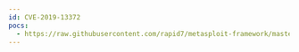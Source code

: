```yaml
---
id: CVE-2019-13372
pocs:
  - https://raw.githubusercontent.com/rapid7/metasploit-framework/master/modules/exploits/windows/http/dlink_central_wifimanager_rce.rb
---
```


